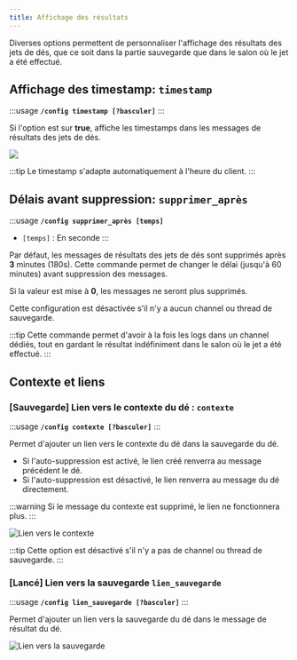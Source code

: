 ```yaml
---
title: Affichage des résultats
---
```

Diverses options permettent de personnaliser l'affichage des résultats des jets de dés, que ce soit dans la partie sauvegarde que dans le salon où le jet a été effectué.

## Affichage des timestamp: `timestamp`

:::usage
**`/config timestamp [?basculer]`**
:::

Si l'option est sur **true**, affiche les timestamps dans les messages de résultats des jets de dés.

![](/assets/rolls/config/timestamp.png)

:::tip
Le timestamp s'adapte automatiquement à l'heure du client.
:::

## Délais avant suppression: `supprimer_après`

:::usage
**`/config supprimer_après [temps]`**
- `[temps]` : En seconde
:::

Par défaut, les messages de résultats des jets de dés sont supprimés après **3** minutes (180s). Cette commande permet de changer le délai (jusqu'à 60 minutes) avant suppression des messages.

Si la valeur est mise à **0**, les messages ne seront plus supprimés.

Cette configuration est désactivée s'il n'y a aucun channel ou thread de sauvegarde.

:::tip
Cette commande permet d'avoir à la fois les logs dans un channel dédiés, tout en gardant le résultat indéfiniment dans le salon où le jet a été effectué.
:::

## Contexte et liens
### [Sauvegarde] Lien vers le contexte du dé : `contexte`

:::usage
**`/config contexte [?basculer]`**
:::

Permet d'ajouter un lien vers le contexte du dé dans la sauvegarde du dé.
- Si l'auto-suppression est activé, le lien créé renverra au message précédent le dé.
- Si l'auto-suppression est désactivé, le lien renverra au message du dé directement.


:::warning
Si le message du contexte est supprimé, le lien ne fonctionnera plus.
:::

![Lien vers le contexte](/assets/rolls/config/context.png)

:::tip
Cette option est désactivé s'il n'y a pas de channel ou thread de sauvegarde.
:::

### [Lancé] Lien vers la sauvegarde `lien_sauvegarde`

:::usage
**`/config lien_sauvegarde [?basculer]`**
:::

Permet d'ajouter un lien vers la sauvegarde du dé dans le message de résultat du dé.

![Lien vers la sauvegarde](/assets/rolls/config/backup_link.png)